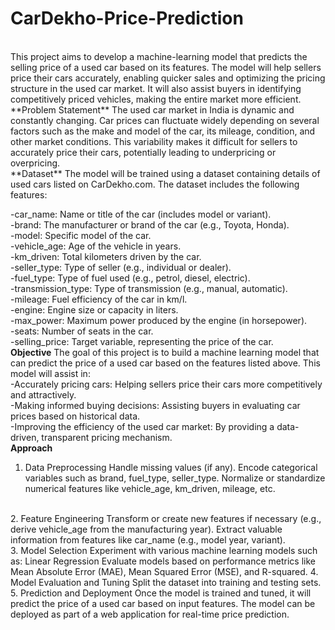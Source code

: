 # CarDekho-Price-Prediction
<br>
This project aims to develop a machine-learning model that predicts the selling price of a used car based on its features. The model will help sellers price their cars accurately, enabling quicker sales and optimizing the pricing structure in the used car market. It will also assist buyers in identifying competitively priced vehicles, making the entire market more efficient.
<br>
**Problem Statement**
The used car market in India is dynamic and constantly changing. Car prices can fluctuate widely depending on several factors such as the make and model of the car, its mileage, condition, and other market conditions. This variability makes it difficult for sellers to accurately price their cars, potentially leading to underpricing or overpricing.
<br>
**Dataset**
The model will be trained using a dataset containing details of used cars listed on CarDekho.com. The dataset includes the following features:

-car_name: Name or title of the car (includes model or variant).
<br>
-brand: The manufacturer or brand of the car (e.g., Toyota, Honda).
<br>
-model: Specific model of the car.
<br>
-vehicle_age: Age of the vehicle in years.
<br>
-km_driven: Total kilometers driven by the car.
<br>
-seller_type: Type of seller (e.g., individual or dealer).
<br>
-fuel_type: Type of fuel used (e.g., petrol, diesel, electric).
<br>
-transmission_type: Type of transmission (e.g., manual, automatic).
<br>
-mileage: Fuel efficiency of the car in km/l.
<br>
-engine: Engine size or capacity in liters.
<br>
-max_power: Maximum power produced by the engine (in horsepower).
<br>
-seats: Number of seats in the car.
<br>
-selling_price: Target variable, representing the price of the car.
<br>
**Objective**
The goal of this project is to build a machine learning model that can predict the price of a used car based on the features listed above. This model will assist in:
<br>
-Accurately pricing cars: Helping sellers price their cars more competitively and attractively.
<br>
-Making informed buying decisions: Assisting buyers in evaluating car prices based on historical data.
<br>
-Improving the efficiency of the used car market: By providing a data-driven, transparent pricing mechanism.
<br>
**Approach**
<br>
1. Data Preprocessing
Handle missing values (if any).
Encode categorical variables such as brand, fuel_type, seller_type.
Normalize or standardize numerical features like vehicle_age, km_driven, mileage, etc.
<br>
2. Feature Engineering
Transform or create new features if necessary (e.g., derive vehicle_age from the manufacturing year).
Extract valuable information from features like car_name (e.g., model year, variant).
<br>
3. Model Selection
Experiment with various machine learning models such as:
Linear Regression
Evaluate models based on performance metrics like Mean Absolute Error (MAE), Mean Squared Error (MSE), and R-squared.
4. Model Evaluation and Tuning
Split the dataset into training and testing sets.
5. Prediction and Deployment
Once the model is trained and tuned, it will predict the price of a used car based on input features.
The model can be deployed as part of a web application for real-time price prediction.
